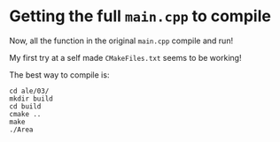 # Getting the full `main.cpp` to compile

Now, all the function in the original `main.cpp` compile and run!

My first try at a self made `CMakeFiles.txt` seems to be working!

The best way to compile is:

~~~
cd ale/03/
mkdir build
cd build
cmake ..
make
./Area
~~~
